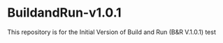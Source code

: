 # BuildandRun-v1.0.1
This repository is for the Initial Version of Build and Run (B&amp;R V.1.0.1) test
